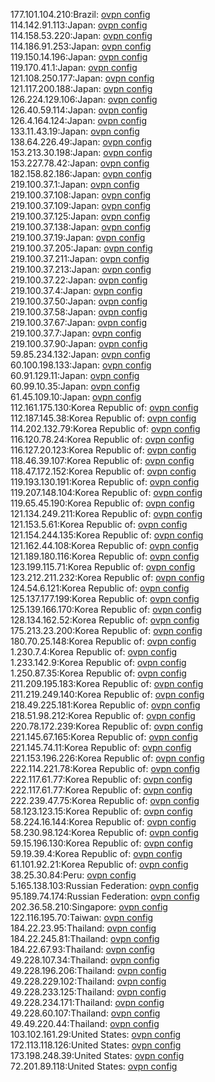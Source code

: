 177.101.104.210:Brazil: [ovpn config](vpn/177_101_104_210.ovpn)  
114.142.91.113:Japan: [ovpn config](vpn/114_142_91_113.ovpn)  
114.158.53.220:Japan: [ovpn config](vpn/114_158_53_220.ovpn)  
114.186.91.253:Japan: [ovpn config](vpn/114_186_91_253.ovpn)  
119.150.14.196:Japan: [ovpn config](vpn/119_150_14_196.ovpn)  
119.170.41.1:Japan: [ovpn config](vpn/119_170_41_1.ovpn)  
121.108.250.177:Japan: [ovpn config](vpn/121_108_250_177.ovpn)  
121.117.200.188:Japan: [ovpn config](vpn/121_117_200_188.ovpn)  
126.224.129.106:Japan: [ovpn config](vpn/126_224_129_106.ovpn)  
126.40.59.114:Japan: [ovpn config](vpn/126_40_59_114.ovpn)  
126.4.164.124:Japan: [ovpn config](vpn/126_4_164_124.ovpn)  
133.11.43.19:Japan: [ovpn config](vpn/133_11_43_19.ovpn)  
138.64.226.49:Japan: [ovpn config](vpn/138_64_226_49.ovpn)  
153.213.30.198:Japan: [ovpn config](vpn/153_213_30_198.ovpn)  
153.227.78.42:Japan: [ovpn config](vpn/153_227_78_42.ovpn)  
182.158.82.186:Japan: [ovpn config](vpn/182_158_82_186.ovpn)  
219.100.37.1:Japan: [ovpn config](vpn/219_100_37_1.ovpn)  
219.100.37.108:Japan: [ovpn config](vpn/219_100_37_108.ovpn)  
219.100.37.109:Japan: [ovpn config](vpn/219_100_37_109.ovpn)  
219.100.37.125:Japan: [ovpn config](vpn/219_100_37_125.ovpn)  
219.100.37.138:Japan: [ovpn config](vpn/219_100_37_138.ovpn)  
219.100.37.19:Japan: [ovpn config](vpn/219_100_37_19.ovpn)  
219.100.37.205:Japan: [ovpn config](vpn/219_100_37_205.ovpn)  
219.100.37.211:Japan: [ovpn config](vpn/219_100_37_211.ovpn)  
219.100.37.213:Japan: [ovpn config](vpn/219_100_37_213.ovpn)  
219.100.37.22:Japan: [ovpn config](vpn/219_100_37_22.ovpn)  
219.100.37.4:Japan: [ovpn config](vpn/219_100_37_4.ovpn)  
219.100.37.50:Japan: [ovpn config](vpn/219_100_37_50.ovpn)  
219.100.37.58:Japan: [ovpn config](vpn/219_100_37_58.ovpn)  
219.100.37.67:Japan: [ovpn config](vpn/219_100_37_67.ovpn)  
219.100.37.7:Japan: [ovpn config](vpn/219_100_37_7.ovpn)  
219.100.37.90:Japan: [ovpn config](vpn/219_100_37_90.ovpn)  
59.85.234.132:Japan: [ovpn config](vpn/59_85_234_132.ovpn)  
60.100.198.133:Japan: [ovpn config](vpn/60_100_198_133.ovpn)  
60.91.129.11:Japan: [ovpn config](vpn/60_91_129_11.ovpn)  
60.99.10.35:Japan: [ovpn config](vpn/60_99_10_35.ovpn)  
61.45.109.10:Japan: [ovpn config](vpn/61_45_109_10.ovpn)  
112.161.175.130:Korea Republic of: [ovpn config](vpn/112_161_175_130.ovpn)  
112.187.145.38:Korea Republic of: [ovpn config](vpn/112_187_145_38.ovpn)  
114.202.132.79:Korea Republic of: [ovpn config](vpn/114_202_132_79.ovpn)  
116.120.78.24:Korea Republic of: [ovpn config](vpn/116_120_78_24.ovpn)  
116.127.20.123:Korea Republic of: [ovpn config](vpn/116_127_20_123.ovpn)  
118.46.39.107:Korea Republic of: [ovpn config](vpn/118_46_39_107.ovpn)  
118.47.172.152:Korea Republic of: [ovpn config](vpn/118_47_172_152.ovpn)  
119.193.130.191:Korea Republic of: [ovpn config](vpn/119_193_130_191.ovpn)  
119.207.148.104:Korea Republic of: [ovpn config](vpn/119_207_148_104.ovpn)  
119.65.45.190:Korea Republic of: [ovpn config](vpn/119_65_45_190.ovpn)  
121.134.249.211:Korea Republic of: [ovpn config](vpn/121_134_249_211.ovpn)  
121.153.5.61:Korea Republic of: [ovpn config](vpn/121_153_5_61.ovpn)  
121.154.244.135:Korea Republic of: [ovpn config](vpn/121_154_244_135.ovpn)  
121.162.44.108:Korea Republic of: [ovpn config](vpn/121_162_44_108.ovpn)  
121.189.180.116:Korea Republic of: [ovpn config](vpn/121_189_180_116.ovpn)  
123.199.115.71:Korea Republic of: [ovpn config](vpn/123_199_115_71.ovpn)  
123.212.211.232:Korea Republic of: [ovpn config](vpn/123_212_211_232.ovpn)  
124.54.6.121:Korea Republic of: [ovpn config](vpn/124_54_6_121.ovpn)  
125.137.177.199:Korea Republic of: [ovpn config](vpn/125_137_177_199.ovpn)  
125.139.166.170:Korea Republic of: [ovpn config](vpn/125_139_166_170.ovpn)  
128.134.162.52:Korea Republic of: [ovpn config](vpn/128_134_162_52.ovpn)  
175.213.23.200:Korea Republic of: [ovpn config](vpn/175_213_23_200.ovpn)  
180.70.25.148:Korea Republic of: [ovpn config](vpn/180_70_25_148.ovpn)  
1.230.7.4:Korea Republic of: [ovpn config](vpn/1_230_7_4.ovpn)  
1.233.142.9:Korea Republic of: [ovpn config](vpn/1_233_142_9.ovpn)  
1.250.87.35:Korea Republic of: [ovpn config](vpn/1_250_87_35.ovpn)  
211.209.195.183:Korea Republic of: [ovpn config](vpn/211_209_195_183.ovpn)  
211.219.249.140:Korea Republic of: [ovpn config](vpn/211_219_249_140.ovpn)  
218.49.225.181:Korea Republic of: [ovpn config](vpn/218_49_225_181.ovpn)  
218.51.98.212:Korea Republic of: [ovpn config](vpn/218_51_98_212.ovpn)  
220.78.172.239:Korea Republic of: [ovpn config](vpn/220_78_172_239.ovpn)  
221.145.67.165:Korea Republic of: [ovpn config](vpn/221_145_67_165.ovpn)  
221.145.74.11:Korea Republic of: [ovpn config](vpn/221_145_74_11.ovpn)  
221.153.196.226:Korea Republic of: [ovpn config](vpn/221_153_196_226.ovpn)  
222.114.221.78:Korea Republic of: [ovpn config](vpn/222_114_221_78.ovpn)  
222.117.61.77:Korea Republic of: [ovpn config](vpn/222_117_61_77.ovpn)  
222.117.61.77:Korea Republic of: [ovpn config](vpn/222_117_61_77.ovpn)  
222.239.47.75:Korea Republic of: [ovpn config](vpn/222_239_47_75.ovpn)  
58.123.123.15:Korea Republic of: [ovpn config](vpn/58_123_123_15.ovpn)  
58.224.16.144:Korea Republic of: [ovpn config](vpn/58_224_16_144.ovpn)  
58.230.98.124:Korea Republic of: [ovpn config](vpn/58_230_98_124.ovpn)  
59.15.196.130:Korea Republic of: [ovpn config](vpn/59_15_196_130.ovpn)  
59.19.39.4:Korea Republic of: [ovpn config](vpn/59_19_39_4.ovpn)  
61.101.92.21:Korea Republic of: [ovpn config](vpn/61_101_92_21.ovpn)  
38.25.30.84:Peru: [ovpn config](vpn/38_25_30_84.ovpn)  
5.165.138.103:Russian Federation: [ovpn config](vpn/5_165_138_103.ovpn)  
95.189.74.174:Russian Federation: [ovpn config](vpn/95_189_74_174.ovpn)  
202.36.58.210:Singapore: [ovpn config](vpn/202_36_58_210.ovpn)  
122.116.195.70:Taiwan: [ovpn config](vpn/122_116_195_70.ovpn)  
184.22.23.95:Thailand: [ovpn config](vpn/184_22_23_95.ovpn)  
184.22.245.81:Thailand: [ovpn config](vpn/184_22_245_81.ovpn)  
184.22.67.93:Thailand: [ovpn config](vpn/184_22_67_93.ovpn)  
49.228.107.34:Thailand: [ovpn config](vpn/49_228_107_34.ovpn)  
49.228.196.206:Thailand: [ovpn config](vpn/49_228_196_206.ovpn)  
49.228.229.102:Thailand: [ovpn config](vpn/49_228_229_102.ovpn)  
49.228.233.125:Thailand: [ovpn config](vpn/49_228_233_125.ovpn)  
49.228.234.171:Thailand: [ovpn config](vpn/49_228_234_171.ovpn)  
49.228.60.107:Thailand: [ovpn config](vpn/49_228_60_107.ovpn)  
49.49.220.44:Thailand: [ovpn config](vpn/49_49_220_44.ovpn)  
103.102.161.29:United States: [ovpn config](vpn/103_102_161_29.ovpn)  
172.113.118.126:United States: [ovpn config](vpn/172_113_118_126.ovpn)  
173.198.248.39:United States: [ovpn config](vpn/173_198_248_39.ovpn)  
72.201.89.118:United States: [ovpn config](vpn/72_201_89_118.ovpn)  
